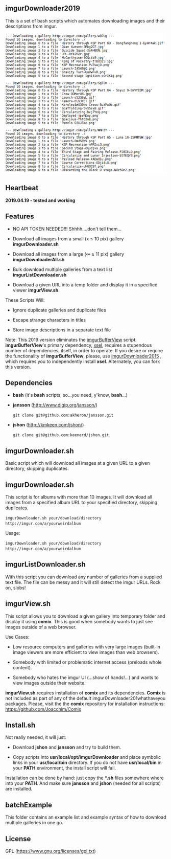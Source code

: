## imgurDownloader2019

This is a set of bash scripts which automates downloading images and their descriptions from imgur.

![screenshot](/screenShots/00.png)

## Heartbeat

**2019.04.19 - tested and working**

## Features

-   NO API TOKEN NEEDED!!! Shhhh....don't tell them...
    
-   Download all images from a small (x ≤ 10 pix) gallery **imgurDownloader.sh**
    
-   Download all images from a large (∞ ≥ 11 pix) gallery **imgurDownloaderAll.sh**
    
-   Bulk download multiple galleries from a text list **imgurListDownloader.sh**
    
-   Download a given URL into a temp folder and display it in a specified viewer **imgurView.sh**
    

These Scripts Will:

-   Ignore duplicate galleries and duplicate files
    
-   Escape strange characters in titles
    
-   Store image descriptions in a separate text file
    

Note: This 2019 version eliminates the [imgurBufferView](https://github.com/truhlikfredy/imgurDownloader2015/blob/master/imgurBufferView.sh) script. **imgurBufferView**'s primary dependency, [xsel](https://github.com/kfish/xsel), requires a stupendous number of dependencies, itself, in order to operate. If you desire or require the functionality of **imgurBufferView**, please, use [imgurDownloader2015](https://github.com/truhlikfredy/imgurDownloader2015/tree/master) , which requires you to independently install **xsel**. Alternately, you can fork this version.

## Dependencies

-   **bash** (it's **bash** scripts, so...you need, y'know, **bash**...)
    
-   **jansson** (http://www.digip.org/jansson/)
    
    `git clone git@github.com:akheron/jansson.git`
    
-   **jshon** (http://kmkeen.com/jshon/)
    
    `git clone git@github.com:keenerd/jshon.git`
    

## imgurDownloader.sh

Basic script which will download all images at a given URL to a given directory, skipping duplicates.

## imgurDownloader.sh

This script is for albums with more than 10 images. It will download all images from a specified album URL to your specified directory, skipping duplicates.

`imgurDownloader.sh your/download/directory http://imgur.com/a/yourweirdalbum`

Usage:


`imgurDownloader.sh your/download/directory http://imgur.com/a/yourweirdalbum`



## imgurListDownloader.sh

With this script you can download any number of galleries from a supplied text file. The file can be messy and it will still detect the imgur URLs. Rock on, slobs!

## imgurView.sh

This script allows you to download a given gallery into temporary folder and display it using **comix**. This is good when somebody wants to just see images outside of a web browser.

Use Cases:

-   Low resource computers and galleries with very large images (built-in image viewers are more efficient to view images than web browsers).
    
-   Somebody with limited or problematic internet access (preloads whole content).
    
-   Somebody who hates the imgur UI (...show of hands!...) and wants to view images outside their website.
    

**imgurView.sh** requires installation of **comix** and its dependencies. **Comix** is not included as part of any of the default imgurDownloader201whathaveyou packages. Please, visit the the **comix** repository for installation instructions: https://github.com/Joacchim/Comix

## Install.sh

Not really needed, it will just:

-   Download **jshon** and **jansson** and try to build them.
    
-   Copy scripts into **usr/local/opt/imgurDownloader** and place symbolic links in your **usr/local/bin** directory. If you do not have **usr/local/bin** in your **PATH** environment, the install script will fail.
    

Installation can be done by hand: just copy the **\*.sh** files somewhere where into your **PATH**. And make sure **jansson** and **jshon** (needed for all scripts) are installed.

## batchExample

This folder contains an example list and example syntax of how to download multiple galleries in one go.

## License

GPL (https://www.gnu.org/licenses/gpl.txt)
